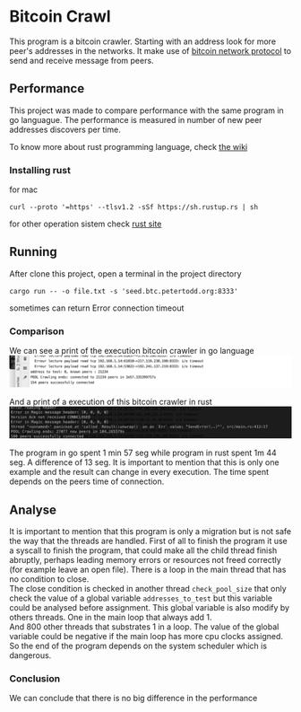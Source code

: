 # Bitcoin Crawl

This program is a bitcoin crawler. Starting with an address look for more peer's addresses in the networks.
It make use of [bitcoin network protocol](https://en.bitcoin.it/wiki/Protocol_documentation) to send and receive message from peers. 

## Performance

This project was made to compare performance with the same program in go languague.
The performance is measured in number of new peer addresses discovers per time.

To know more about rust programming language, check [the wiki](https://github.com/jazminsofiaf/bc-crawl/wiki/About-Rust)

### Installing rust
 for mac
```
curl --proto '=https' --tlsv1.2 -sSf https://sh.rustup.rs | sh
```
for other operation sistem check [rust site](https://www.rust-lang.org/learn/get-started)



## Running

After clone this project, open a terminal in the project directory 
```
cargo run -- -o file.txt -s 'seed.btc.petertodd.org:8333'
```

sometimes can return Error connection timeout

### Comparison
We can see a print of the execution bitcoin crawler in go language
![result in go ](https://github.com/jazminsofiaf/bc-crawl/blob/master/go.png)

And a print of a execution of this bitcoin crawler in rust
![result in rust](https://github.com/jazminsofiaf/bc-crawl/blob/master/rust.png)

The program in go spent 1 min 57 seg while program in rust spent 1m 44 seg. 
A difference of 13 seg. It is important to mention that this is only one example and the result can change in every execution. 
The time spent depends on the peers time of connection. 


## Analyse
It is important to mention that this program is only a migration but is not safe the way that the threads are handled. 
First of all to finish the program it use a syscall to finish the program, that could make all the child thread finish abruptly, perhaps leading memory errors or resources not freed correctly (for example leave an open file). 
There is a loop in the main thread that has no condition to close.  
The close condition is checked in another thread `check_pool_size` that only check the value of a global variable `addresses_to_test` but this variable could be analysed before assignment. 
This global variable is also modify by others threads. One in the main loop that always add 1.  
And 800 other threads that substrates 1 in a loop. The value of the global variable could be negative if the main loop has more cpu clocks assigned.  
So the end of the program depends on the system scheduler which is dangerous.

### Conclusion
We can conclude that there is no big difference in the performance